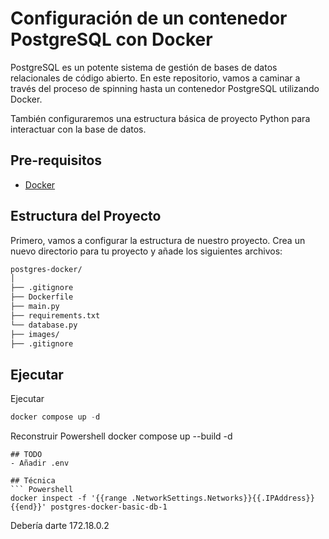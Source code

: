 # Configuración de un contenedor PostgreSQL con Docker
PostgreSQL es un potente sistema de gestión de bases de datos relacionales de código abierto. En este repositorio, vamos a caminar a través del proceso de spinning hasta un contenedor PostgreSQL utilizando Docker.

También configuraremos una estructura básica de proyecto Python para interactuar con la base de datos.

## Pre-requisitos
- [Docker](https://www.docker.com/)

## Estructura del Proyecto
Primero, vamos a configurar la estructura de nuestro proyecto. Crea un nuevo directorio para tu proyecto y añade los siguientes archivos:

```markdown
postgres-docker/
│
├── .gitignore
├── Dockerfile
├── main.py
├── requirements.txt
└── database.py
├── images/
├── .gitignore
```

## Ejecutar
Ejecutar
``` Powershell
docker compose up -d
```
Reconstruir
Powershell
docker compose up --build -d
```
## TODO
- Añadir .env

## Técnica
``` Powershell
docker inspect -f '{{range .NetworkSettings.Networks}}{{.IPAddress}}{{end}}' postgres-docker-basic-db-1
```
Debería darte 172.18.0.2